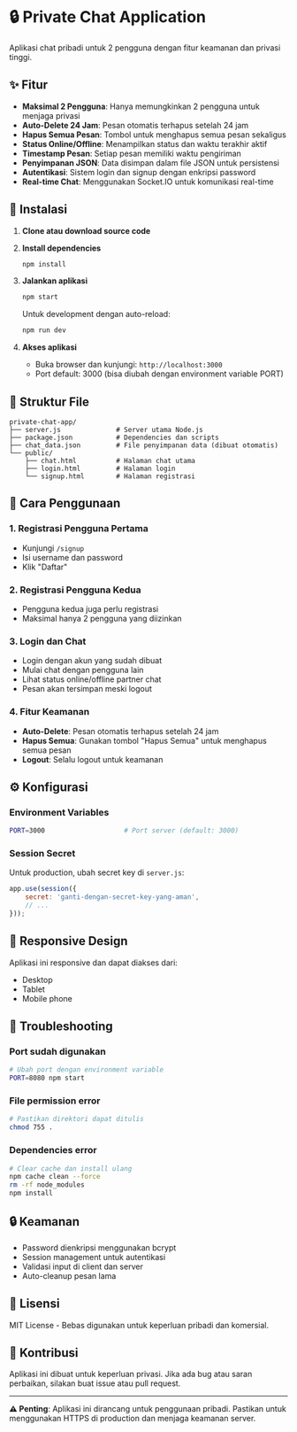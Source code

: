# 🔒 Private Chat Application

Aplikasi chat pribadi untuk 2 pengguna dengan fitur keamanan dan privasi tinggi.

## ✨ Fitur

- **Maksimal 2 Pengguna**: Hanya memungkinkan 2 pengguna untuk menjaga privasi
- **Auto-Delete 24 Jam**: Pesan otomatis terhapus setelah 24 jam
- **Hapus Semua Pesan**: Tombol untuk menghapus semua pesan sekaligus
- **Status Online/Offline**: Menampilkan status dan waktu terakhir aktif
- **Timestamp Pesan**: Setiap pesan memiliki waktu pengiriman
- **Penyimpanan JSON**: Data disimpan dalam file JSON untuk persistensi
- **Autentikasi**: Sistem login dan signup dengan enkripsi password
- **Real-time Chat**: Menggunakan Socket.IO untuk komunikasi real-time

## 🚀 Instalasi

1. **Clone atau download source code**

2. **Install dependencies**
   ```bash
   npm install
   ```

3. **Jalankan aplikasi**
   ```bash
   npm start
   ```
   
   Untuk development dengan auto-reload:
   ```bash
   npm run dev
   ```

4. **Akses aplikasi**
   - Buka browser dan kunjungi: `http://localhost:3000`
   - Port default: 3000 (bisa diubah dengan environment variable PORT)

## 📁 Struktur File

```
private-chat-app/
├── server.js              # Server utama Node.js
├── package.json           # Dependencies dan scripts
├── chat_data.json         # File penyimpanan data (dibuat otomatis)
└── public/
    ├── chat.html          # Halaman chat utama
    ├── login.html         # Halaman login
    └── signup.html        # Halaman registrasi
```

## 🎯 Cara Penggunaan

### 1. Registrasi Pengguna Pertama
- Kunjungi `/signup`
- Isi username dan password
- Klik "Daftar"

### 2. Registrasi Pengguna Kedua
- Pengguna kedua juga perlu registrasi
- Maksimal hanya 2 pengguna yang diizinkan

### 3. Login dan Chat
- Login dengan akun yang sudah dibuat
- Mulai chat dengan pengguna lain
- Lihat status online/offline partner chat
- Pesan akan tersimpan meski logout

### 4. Fitur Keamanan
- **Auto-Delete**: Pesan otomatis terhapus setelah 24 jam
- **Hapus Semua**: Gunakan tombol "Hapus Semua" untuk menghapus semua pesan
- **Logout**: Selalu logout untuk keamanan

## ⚙️ Konfigurasi

### Environment Variables
```bash
PORT=3000                    # Port server (default: 3000)
```

### Session Secret
Untuk production, ubah secret key di `server.js`:
```javascript
app.use(session({
    secret: 'ganti-dengan-secret-key-yang-aman',
    // ...
}));
```

## 📱 Responsive Design

Aplikasi ini responsive dan dapat diakses dari:
- Desktop
- Tablet  
- Mobile phone

## 🔧 Troubleshooting

### Port sudah digunakan
```bash
# Ubah port dengan environment variable
PORT=8080 npm start
```

### File permission error
```bash
# Pastikan direktori dapat ditulis
chmod 755 .
```

### Dependencies error
```bash
# Clear cache dan install ulang
npm cache clean --force
rm -rf node_modules
npm install
```

## 🔒 Keamanan

- Password dienkripsi menggunakan bcrypt
- Session management untuk autentikasi
- Validasi input di client dan server
- Auto-cleanup pesan lama

## 📄 Lisensi

MIT License - Bebas digunakan untuk keperluan pribadi dan komersial.

## 🤝 Kontribusi

Aplikasi ini dibuat untuk keperluan privasi. Jika ada bug atau saran perbaikan, silakan buat issue atau pull request.

---

**⚠️ Penting**: Aplikasi ini dirancang untuk penggunaan pribadi. Pastikan untuk menggunakan HTTPS di production dan menjaga keamanan server.
